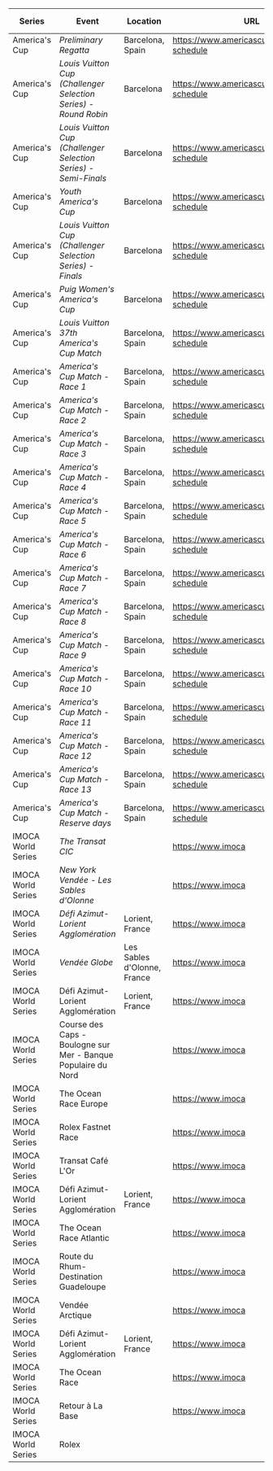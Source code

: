 | Series | Event | Location | URL | Start Date | End Date |
|---|---|---|---|---|---|
| America's Cup | *Preliminary Regatta* | Barcelona, Spain | https://www.americascup.com/en/ac37-schedule | 2024-08-22 | *2024-08-25* |
| America's Cup | *Louis Vuitton Cup (Challenger Selection Series) - Round Robin* | Barcelona | https://www.americascup.com/en/ac37-schedule | 2024-08-29 | *2024-09-08* |
| America's Cup | *Louis Vuitton Cup (Challenger Selection Series) - Semi-Finals* | Barcelona | https://www.americascup.com/en/ac37-schedule | 2024-09-14 | *2024-09-19* |
| America's Cup | *Youth America's Cup* | Barcelona | https://www.americascup.com/en/ac37-schedule | 2024-09-17 | *2024-09-26* |
| America's Cup | *Louis Vuitton Cup (Challenger Selection Series) - Finals* | Barcelona | https://www.americascup.com/en/ac37-schedule | 2024-09-26 | *2024-10-05* |
| America's Cup | *Puig Women's America's Cup* | Barcelona | https://www.americascup.com/en/ac37-schedule | 2024-10-05 | *2024-10-13* |
| America's Cup | *Louis Vuitton 37th America's Cup Match* | Barcelona, Spain | https://www.americascup.com/en/ac37-schedule | 2024-10-12 | *2024-10-21* |
| America's Cup | *America's Cup Match - Race 1* | Barcelona, Spain | https://www.americascup.com/en/ac37-schedule | 2024-10-12 | *2024-10-12* |
| America's Cup | *America's Cup Match - Race 2* | Barcelona, Spain | https://www.americascup.com/en/ac37-schedule | 2024-10-12 | *2024-10-12* |
| America's Cup | *America's Cup Match - Race 3* | Barcelona, Spain | https://www.americascup.com/en/ac37-schedule | 2024-10-13 | *2024-10-13* |
| America's Cup | *America's Cup Match - Race 4* | Barcelona, Spain | https://www.americascup.com/en/ac37-schedule | 2024-10-13 | *2024-10-13* |
| America's Cup | *America's Cup Match - Race 5* | Barcelona, Spain | https://www.americascup.com/en/ac37-schedule | 2024-10-16 | *2024-10-16* |
| America's Cup | *America's Cup Match - Race 6* | Barcelona, Spain | https://www.americascup.com/en/ac37-schedule | 2024-10-16 | *2024-10-16* |
| America's Cup | *America's Cup Match - Race 7* | Barcelona, Spain | https://www.americascup.com/en/ac37-schedule | 2024-10-18 | *2024-10-18* |
| America's Cup | *America's Cup Match - Race 8* | Barcelona, Spain | https://www.americascup.com/en/ac37-schedule | 2024-10-18 | *2024-10-18* |
| America's Cup | *America's Cup Match - Race 9* | Barcelona, Spain | https://www.americascup.com/en/ac37-schedule | 2024-10-19 | *2024-10-19* |
| America's Cup | *America's Cup Match - Race 10* | Barcelona, Spain | https://www.americascup.com/en/ac37-schedule | 2024-10-19 | *2024-10-19* |
| America's Cup | *America's Cup Match - Race 11* | Barcelona, Spain | https://www.americascup.com/en/ac37-schedule | 2024-10-20 | *2024-10-20* |
| America's Cup | *America's Cup Match - Race 12* | Barcelona, Spain | https://www.americascup.com/en/ac37-schedule | 2024-10-20 | *2024-10-20* |
| America's Cup | *America's Cup Match - Race 13* | Barcelona, Spain | https://www.americascup.com/en/ac37-schedule | 2024-10-21 | *2024-10-21* |
| America's Cup | *America's Cup Match - Reserve days* | Barcelona, Spain | https://www.americascup.com/en/ac37-schedule | 2024-10-22 | *2024-10-27* |
| IMOCA World Series | *The Transat CIC* |  | https://www.imoca | 2024 | *2024* |
| IMOCA World Series | *New York Vendée - Les Sables d'Olonne* |  | https://www.imoca | 2024 | *2024* |
| IMOCA World Series | *Défi Azimut-Lorient Agglomération* | Lorient, France | https://www.imoca | 2024 | *2024* |
| IMOCA World Series | *Vendée Globe* | Les Sables d'Olonne, France | https://www.imoca | 2024 | *2025* |
| IMOCA World Series | Défi Azimut-Lorient Agglomération | Lorient, France | https://www.imoca | 2025 | 2025 |
| IMOCA World Series | Course des Caps - Boulogne sur Mer - Banque Populaire du Nord |  | https://www.imoca | 2025 | 2025 |
| IMOCA World Series | The Ocean Race Europe |  | https://www.imoca | 2025 | 2025 |
| IMOCA World Series | Rolex Fastnet Race |  | https://www.imoca | 2025-07-26 | 2025-07-26 |
| IMOCA World Series | Transat Café L'Or |  | https://www.imoca | 2025-10-26 | 2025-10-26 |
| IMOCA World Series | Défi Azimut-Lorient Agglomération | Lorient, France | https://www.imoca | 2026 | 2026 |
| IMOCA World Series | The Ocean Race Atlantic |  | https://www.imoca | 2026 | 2026 |
| IMOCA World Series | Route du Rhum-Destination Guadeloupe |  | https://www.imoca | 2026 | 2026 |
| IMOCA World Series | Vendée Arctique |  | https://www.imoca | 2026 | 2026 |
| IMOCA World Series | Défi Azimut-Lorient Agglomération | Lorient, France | https://www.imoca | 2027 | 2027 |
| IMOCA World Series | The Ocean Race |  | https://www.imoca | 2027 | 2027 |
| IMOCA World Series | Retour à La Base |  | https://www.imoca | 2027 | 2027 |
| IMOCA World Series | Rolex